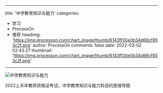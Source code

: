 
---
title: '中学教育知识与能力'
categories: 
 - 学习
 - ProcessOn
 - 推荐
headimg: 'https://img.processon.com/chart_image/thumb/6143ff30e0b34d66cf853c2f.png'
author: ProcessOn
comments: false
date: 2022-03-02 02:43:27
thumbnail: 'https://img.processon.com/chart_image/thumb/6143ff30e0b34d66cf853c2f.png'
---

<div>   
<img class="thumb" alt="中学教育知识与能力" src="https://img.processon.com/chart_image/thumb/6143ff30e0b34d66cf853c2f.png" referrerpolicy="no-referrer">
<p>2022上半年教师资格证考试，中学教育知识与能力科目的思维导图</p>  
</div>
            